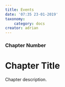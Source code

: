```yaml
---
title: Events
date: '07:35 23-01-2019'
taxonomy:
    category: docs
creator: adrian
---
```


### Chapter Number

# Chapter Title

Chapter description.